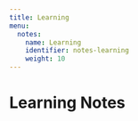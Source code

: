 ```yaml
---
title: Learning
menu:
  notes:
    name: Learning
    identifier: notes-learning
    weight: 10
---
```


# Learning Notes
